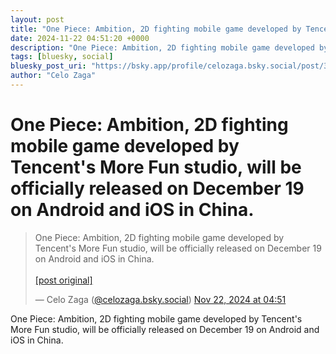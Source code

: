 ```yaml
---
layout: post
title: "One Piece: Ambition, 2D fighting mobile game developed by Tencent's More Fun studio, will be officially released on December 19 on Android and iOS in China."
date: 2024-11-22 04:51:20 +0000
description: "One Piece: Ambition, 2D fighting mobile game developed by Tencent's More Fun studio, will be officially released on December 19 on Android and iOS in Ch..."
tags: [bluesky, social]
bluesky_post_uri: "https://bsky.app/profile/celozaga.bsky.social/post/3lbj6kor5tk25"
author: "Celo Zaga"
---
```


<h1 class="bluesky-post-title">One Piece: Ambition, 2D fighting mobile game developed by Tencent's More Fun studio, will be officially released on December 19 on Android and iOS in China.</h1>


<blockquote class="bluesky-embed" data-bluesky-uri="at://did:plc:lmh6rennptq77inaztnovw4b/app.bsky.feed.post/3lbj6kor5tk25" data-bluesky-embed-color-mode="system">
<p lang="">One Piece: Ambition, 2D fighting mobile game developed by Tencent's More Fun studio, will be officially released on December 19 on Android and iOS in China.<br><br><a href="https://bsky.app/profile/celozaga.bsky.social/post/3lbj6kor5tk25">[post original]</a></p>
&mdash; Celo Zaga (<a href="https://bsky.app/profile/did:plc:lmh6rennptq77inaztnovw4b">@celozaga.bsky.social</a>) <a href="https://bsky.app/profile/celozaga.bsky.social/post/3lbj6kor5tk25">Nov 22, 2024 at 04:51</a>
</blockquote>
<script async src="https://embed.bsky.app/static/embed.js" charset="utf-8"></script>


<p class="bluesky-post-description">One Piece: Ambition, 2D fighting mobile game developed by Tencent's More Fun studio, will be officially released on December 19 on Android and iOS in China.</p>
